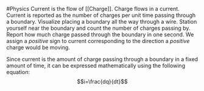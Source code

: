 #Physics 
Current is the flow of [[Charge]]. Charge flows in a current. Current is reported as the number of charges per unit time passing through a boundary. Visualize placing a boundary all the way through a wire. Station yourself near the boundary and count the number of charges passing by. Report how much charge passed through the boundary in one second. We assign a *positive* sign to current corresponding to the direction a *positive* charge would be moving.

Since current is the amount of charge passing through a boundary in a fixed amount of time, it can be expressed mathematically using the following equation:
$$i=\frac{dq}{dt}$$